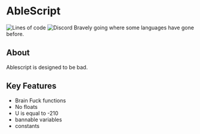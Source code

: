 # AbleScript
![Lines of code](https://img.shields.io/tokei/lines/github/abletheabove/able-script)
![Discord](https://img.shields.io/discord/831368967385120810)
Bravely going where some languages have gone before.

## About
Ablescript is designed to be bad.

## Key Features
- Brain Fuck functions
- No floats
- U is equal to -210
- bannable variables
- constants
